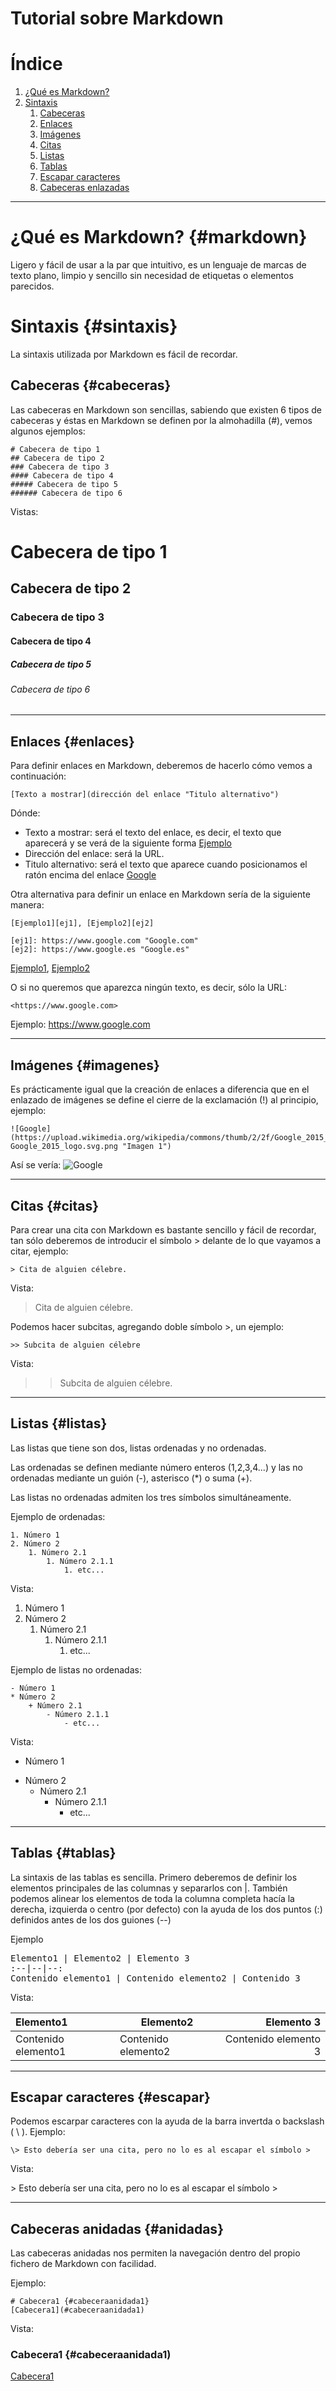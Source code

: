 # Tutorial sobre Markdown

# Índice

1. [¿Qué es Markdown?](#markdown)
2. [Sintaxis](#sintaxis)
	1. [Cabeceras](#cabeceras)
	2. [Enlaces](#enlaces)
	3. [Imágenes](#imagenes)
	4. [Citas](#citas)
	5. [Listas](#listas)
	6. [Tablas](#tablas)
	7. [Escapar caracteres](#escapar)
	8. [Cabeceras enlazadas](#anidadas)

---

# ¿Qué es Markdown? {#markdown}

Ligero y fácil de usar a la par que intuitivo, es un lenguaje de marcas de texto plano, limpio y sencillo sin necesidad de etiquetas o elementos parecidos.

# Sintaxis {#sintaxis}

La sintaxis utilizada por Markdown es fácil de recordar.

## Cabeceras {#cabeceras}

Las cabeceras en Markdown son sencillas, sabiendo que existen 6 tipos de cabeceras y éstas en Markdown se definen por la almohadilla (\#), vemos algunos ejemplos:

	# Cabecera de tipo 1 
	## Cabecera de tipo 2
	### Cabecera de tipo 3
	#### Cabecera de tipo 4
	##### Cabecera de tipo 5
	###### Cabecera de tipo 6

Vistas:

# Cabecera de tipo 1 

## Cabecera de tipo 2

### Cabecera de tipo 3

#### Cabecera de tipo 4

##### Cabecera de tipo 5

###### Cabecera de tipo 6

---

## Enlaces {#enlaces}

Para definir enlaces en Markdown, deberemos de hacerlo cómo vemos a continuación:

	[Texto a mostrar](dirección del enlace "Titulo alternativo")

Dónde:

- Texto a mostrar: será el texto del enlace, es decir, el texto que aparecerá y se verá de la siguiente forma [Ejemplo](https://www.google.com)
- Dirección del enlace: será la URL.
- Titulo alternativo: será el texto que aparece cuando posicionamos el ratón encima del enlace [Google](https://www.google.com "Ejemplo")

Otra alternativa para definir un enlace en Markdown sería de la siguiente manera:

	[Ejemplo1][ej1], [Ejemplo2][ej2]

	[ej1]: https://www.google.com "Google.com"
	[ej2]: https://www.google.es "Google.es"

[Ejemplo1][ej1], [Ejemplo2][ej2]

[ej1]: https://www.google.com "Google.com"
[ej2]: https://www.google.es "Google.es"

O si no queremos que aparezca ningún texto, es decir, sólo la URL:

	<https://www.google.com>

Ejemplo: <https://www.google.com>

---

## Imágenes {#imagenes}

Es prácticamente igual que la creación de enlaces a diferencia que en el enlazado de imágenes se define el cierre de la exclamación (!) al principio, ejemplo:
	
	![Google](https://upload.wikimedia.org/wikipedia/commons/thumb/2/2f/Google_2015_logo.svg/1200px-Google_2015_logo.svg.png "Imagen 1")

Así se vería:
![Google](https://upload.wikimedia.org/wikipedia/commons/thumb/2/2f/Google_2015_logo.svg/1200px-Google_2015_logo.svg.png "Imagen 1")

---

## Citas {#citas}

Para crear una cita con Markdown es bastante sencillo y fácil de recordar, tan sólo deberemos de introducir el símbolo > delante de lo que vayamos a citar, ejemplo:

	> Cita de alguien célebre.

Vista:
> Cita de alguien célebre.

Podemos hacer subcitas, agregando doble símbolo >, un ejemplo:

	>> Subcita de alguien célebre

Vista:
>> Subcita de alguien célebre.

---

## Listas {#listas}

Las listas que tiene son dos, listas ordenadas y no ordenadas.

Las ordenadas se definen mediante número enteros (1,2,3,4...) y las no ordenadas mediante un guión (-), asterisco (*) o suma (+). 

Las listas no ordenadas admiten los tres símbolos simultáneamente.

Ejemplo de ordenadas:

	1. Número 1
	2. Número 2
		1. Número 2.1
			1. Número 2.1.1
				1. etc...

Vista:

1. Número 1
2. Número 2
	1. Número 2.1
		1. Número 2.1.1
			1. etc...

Ejemplo de listas no ordenadas:

	- Número 1
	* Número 2
		+ Número 2.1
			- Número 2.1.1
				- etc...

Vista:

- Número 1
* Número 2
	+ Número 2.1
		- Número 2.1.1
			- etc...

---

## Tablas {#tablas}

La sintaxis de las tablas es sencilla. Primero deberemos de definir los elementos principales de las columnas y separarlos con \|. También podemos alinear los elementos de toda la columna completa hacía la derecha, izquierda o centro (por defecto) con la ayuda de los dos puntos (:) definidos antes de los dos guiones (--)

Ejemplo

<pre>
Elemento1 | Elemento2 | Elemento 3
:--|--|--:
Contenido elemento1 | Contenido elemento2 | Contenido 3
</pre>

Vista:

Elemento1 | Elemento2 | Elemento 3
:--|--|--:
Contenido elemento1 | Contenido elemento2 | Contenido elemento 3

---

## Escapar caracteres {#escapar}

Podemos escarpar caracteres con la ayuda de la barra invertda o backslash ( \\ ). Ejemplo:

	\> Esto debería ser una cita, pero no lo es al escapar el símbolo >
    
Vista:

\> Esto debería ser una cita, pero no lo es al escapar el símbolo >

---

## Cabeceras anidadas {#anidadas}

Las cabeceras anidadas nos permiten la navegación dentro del propio fichero de Markdown con facilidad. 

Ejemplo:

	# Cabecera1 {#cabeceraanidada1}
	[Cabecera1](#cabeceraanidada1)

Vista:

### Cabecera1 {#cabeceraanidada1)
[Cabecera1](#cabeceraanidada1)
